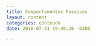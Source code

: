 ```yaml
---
title: Comportamentos Passivos
layout: content
categories: conteudo
date: 2018-07-31 19:49:28 -0300

---
```

